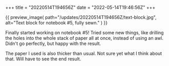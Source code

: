 +++
title = "20220514T194656Z"
date  = "2022-05-14T19:46:56Z"
+++

{{
    preview_image(
        path="/updates/20220514T194656Z/text-block.jpg",
        alt="Text block for notebook #5, fully sewn."
    )
}}

Finally started working on notebook #5! Tried some new things, like drilling the holes into the whole stack of paper all at once, instead of using an awl. Didn't go perfectly, but happy with the result.

The paper I used is also thicker than usual. Not sure yet what I think about that. Will have to see the end result.
